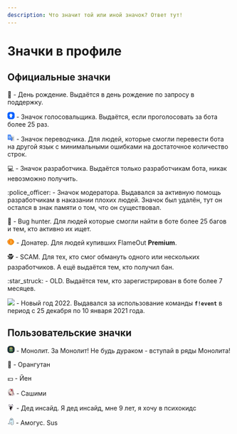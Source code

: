 ```yaml
---
description: Что значит той или иной значок? Ответ тут!
---
```


# Значки в профиле

## Официальные значки

:birthday: - День рождение. Выдаётся в день рождение по запросу в поддержку.

![](../.gitbook/assets/upvote.png) - Значок голосовальщика. Выдаётся, если проголосовать за бота более 25 раз.

![](../.gitbook/assets/translatator.png) - Значок переводчика. Для людей, которые смогли перевести бота на другой язык с минимальными ошибками на достаточное количество строк.

:computer: - Значок разработчика. Выдаётся только разработчикам бота, никак невозможно получить.

:police\_officer: - Значок модератора. Выдавался за активную помощь разработчикам в наказании плохих людей. Значок был удалён, тут он остался в знак памяти о том, что он существовал.

:bug: - Bug hunter. Для людей которые смогли найти в боте более 25 багов и тем, кто активно их ищет.

![](../.gitbook/assets/823500862215028758.gif) - Донатер. Для людей купивших FlameOut **Premium**.

:detective: - SCAM. Для тех, кто смог обмануть одного или нескольких разработчиков. А ещё выдаётся тем, кто получил бан.

:star\_struck: - OLD. Выдаётся тем, кто зарегистрирован в боте более 7 месяцев.

![](<../.gitbook/assets/https\_\_\_discord.com\_assets\_2f5331445a4647af2bb317862b38502a.svg-0 (2).png>) - Новый год 2022. Выдавался за использование команды **`f!event`** в период с 25 декабря по 10 января 2021 года.

## Пользовательские значки

![](<../.gitbook/assets/image (202) (1) (1).png>) - Монолит. За Монолит! Не будь дураком - вступай в ряды Монолита!

:orangutan: - Орангутан

:yen: - Йен

![](<../.gitbook/assets/image (203).png>) - Сашими

![](../.gitbook/assets/921833729985511454.gif) - Дед инсайд. Я дед инсайд, мне 9 лет, я хочу в психокидс

![](<../.gitbook/assets/image (205) (1).png>) - Амогус. Sus
